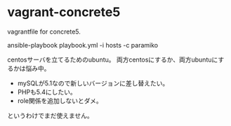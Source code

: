 vagrant-concrete5
=================

vagrantfile for concrete5.

ansible-playbook playbook.yml -i hosts -c paramiko

centosサーバを立てるためのubuntu。
両方centosにするか、両方ubuntuにするかは悩み中。

- mySQLが5.1なので新しいバージョンに差し替えたい。
- PHPも5.4にしたい。
- role関係を追加しないとダメ。

というわけでまだ使えません。